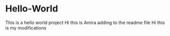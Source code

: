 # Hello-World
This is a hello world project
Hi this is Amira adding to the readme file
Hi this is my modifications
